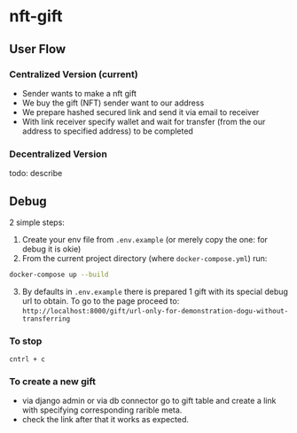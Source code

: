 # nft-gift

## User Flow
### Centralized Version (current)
- Sender wants to make a nft gift
- We buy the gift (NFT) sender want to our address
- We prepare hashed secured link and send it via email to receiver
- With link receiver specify wallet and wait for transfer (from the our address to specified address) to be completed

### Decentralized Version
todo: describe

## Debug
2 simple steps:

1. Create your env file from `.env.example`
(or merely copy the one: for debug it is okie)
2. From the current project directory (where `docker-compose.yml`) run:
```bash
docker-compose up --build
```
3. By defaults in `.env.example` there is prepared 1 gift with its special debug url to obtain. To go to the page proceed to:
`http://localhost:8000/gift/url-only-for-demonstration-dogu-without-transferring`

### To stop
`cntrl + c`

### To create a new gift
- via django admin or via db connector go to gift table and create a link with specifying corresponding  rarible meta.
- check the link after that it works as expected.
